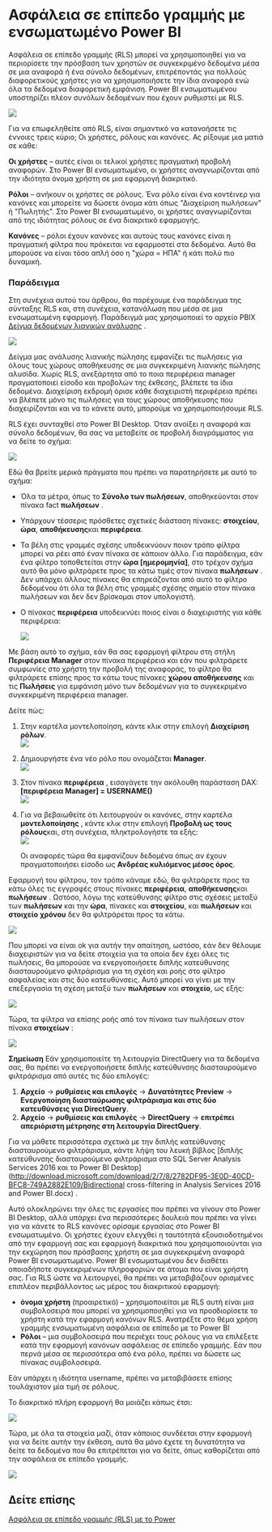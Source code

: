 <properties
   pageTitle="Ασφάλεια σε επίπεδο γραμμής με ενσωματωμένο Power BI"
   description="Λεπτομέρειες σχετικά με την ασφάλεια σε επίπεδο γραμμής με ενσωματωμένο Power BI"
   services="power-bi-embedded"
   documentationCenter=""
   authors="guyinacube"
   manager="erikre"
   editor=""
   tags=""/>
<tags
   ms.service="power-bi-embedded"
   ms.devlang="NA"
   ms.topic="article"
   ms.tgt_pltfrm="NA"
   ms.workload="powerbi"
   ms.date="10/04/2016"
   ms.author="asaxton"/>

# <a name="row-level-security-with-power-bi-embedded"></a>Ασφάλεια σε επίπεδο γραμμής με ενσωματωμένο Power BI

Ασφάλεια σε επίπεδο γραμμής (RLS) μπορεί να χρησιμοποιηθεί για να περιορίσετε την πρόσβαση των χρηστών σε συγκεκριμένο δεδομένα μέσα σε μια αναφορά ή ένα σύνολο δεδομένων, επιτρέποντάς για πολλούς διαφορετικούς χρήστες για να χρησιμοποιήσετε την ίδια αναφορά ενώ όλα τα δεδομένα διαφορετική εμφάνιση. Power BI ενσωματωμένου υποστηρίζει πλέον συνόλων δεδομένων που έχουν ρυθμιστεί με RLS.

![](media\power-bi-embedded-rls\pbi-embedded-rls-flow-1.png)

Για να επωφεληθείτε από RLS, είναι σημαντικό να κατανοήσετε τις έννοιες τρεις κύριο; Οι χρήστες, ρόλους και κανόνες. Ας ρίξουμε μια ματιά σε κάθε:

**Οι χρήστες** – αυτές είναι οι τελικοί χρήστες πραγματική προβολή αναφορών. Στο Power BI ενσωματωμένο, οι χρήστες αναγνωρίζονται από την ιδιότητα όνομα χρήστη σε μια εφαρμογή διακριτικό.

**Ρόλοι** – ανήκουν οι χρήστες σε ρόλους. Ένα ρόλο είναι ένα κοντέινερ για κανόνες και μπορείτε να δώσετε όνομα κάτι όπως "Διαχείριση πωλήσεων" ή "Πωλητής". Στο Power BI ενσωματωμένο, οι χρήστες αναγνωρίζονται από της ιδιότητας ρόλους σε ένα διακριτικό εφαρμογής.

**Κανόνες** – ρόλοι έχουν κανόνες και αυτούς τους κανόνες είναι η πραγματική φίλτρα που πρόκειται να εφαρμοστεί στα δεδομένα. Αυτό θα μπορούσε να είναι τόσο απλή όσο η "χώρα = ΗΠΑ" ή κάτι πολύ πιο δυναμική.

### <a name="example"></a>Παράδειγμα

Στη συνέχεια αυτού του άρθρου, θα παρέχουμε ένα παράδειγμα της σύνταξης RLS και, στη συνέχεια, κατανάλωση που μέσα σε μια ενσωματωμένη εφαρμογή. Παράδειγμά μας χρησιμοποιεί το αρχείο PBIX [Δείγμα δεδομένων λιανικών ανάλυσης](http://go.microsoft.com/fwlink/?LinkID=780547) .

![](media\power-bi-embedded-rls\pbi-embedded-rls-scenario-2.png)

Δείγμα μας ανάλυσης λιανικής πώλησης εμφανίζει τις πωλήσεις για όλους τους χώρους αποθήκευσης σε μια συγκεκριμένη λιανικής πώλησης αλυσίδα. Χωρίς RLS, ανεξάρτητα από το ποια περιφέρεια manager πραγματοποιεί είσοδο και προβολών της έκθεσης, βλέπετε τα ίδια δεδομένα. Διαχείριση εκδρομή όρισε κάθε διαχειριστή περιφέρεια πρέπει να βλέπετε μόνο τις πωλήσεις για τους χώρους αποθήκευσης που διαχειρίζονται και να το κάνετε αυτό, μπορούμε να χρησιμοποιήσουμε RLS.

RLS έχει συνταχθεί στο Power BI Desktop. Όταν ανοίξει η αναφορά και σύνολο δεδομένων, θα σας να μεταβείτε σε προβολή διαγράμματος για να δείτε το σχήμα:

![](media\power-bi-embedded-rls\pbi-embedded-rls-diagram-view-3.png)

Εδώ θα βρείτε μερικά πράγματα που πρέπει να παρατηρήσετε με αυτό το σχήμα:

-   Όλα τα μέτρα, όπως το **Σύνολο των πωλήσεων**, αποθηκεύονται στον πίνακα fact **πωλήσεων** .
-   Υπάρχουν τέσσερις πρόσθετες σχετικές διάσταση πίνακες: **στοιχείου**, **ώρα**, **αποθήκευσης**και **περιφέρεια**.
-   Τα βέλη στις γραμμές σχέσης υποδεικνύουν ποιον τρόπο φίλτρα μπορεί να ρέει από έναν πίνακα σε κάποιον άλλο. Για παράδειγμα, εάν ένα φίλτρο τοποθετείται στην **ώρα [ημερομηνία]**, στο τρέχον σχήμα αυτό θα μόνο φιλτράρετε προς τα κάτω τιμές στον πίνακα **πωλήσεων** . Δεν υπάρχει άλλους πίνακες θα επηρεάζονται από αυτό το φίλτρο δεδομένου ότι όλα τα βέλη στις γραμμές σχέσης σημείο στον πίνακα πωλήσεων και δεν δεν βρίσκομαι στον υπολογιστή.
-   Ο πίνακας **περιφέρεια** υποδεικνύει ποιος είναι ο διαχειριστής για κάθε περιφέρεια:

    ![](media\power-bi-embedded-rls\pbi-embedded-rls-district-table-4.png)

Με βάση αυτό το σχήμα, εάν θα σας εφαρμογή φίλτρου στη στήλη **Περιφέρεια Manager** στον πίνακα περιφέρεια και εάν που φιλτράρετε συμφωνίες στο χρήστη την προβολή της αναφοράς, το φίλτρο θα φιλτράρετε επίσης προς τα κάτω τους πίνακες **χώρου αποθήκευσης** και τις **Πωλήσεις** για εμφάνιση μόνο των δεδομένων για το συγκεκριμένο συγκεκριμένη περιφέρεια manager.

Δείτε πώς:

1.  Στην καρτέλα μοντελοποίηση, κάντε κλικ στην επιλογή **Διαχείριση ρόλων**.  
![](media\power-bi-embedded-rls\pbi-embedded-rls-modeling-tab-5.png)

2.  Δημιουργήστε ένα νέο ρόλο που ονομάζεται **Manager**.  
![](media\power-bi-embedded-rls\pbi-embedded-rls-manager-role-6.png)

3.  Στον πίνακα **περιφέρεια** , εισαγάγετε την ακόλουθη παράσταση DAX: **[περιφέρεια Manager] = USERNAME()**  
![](media\power-bi-embedded-rls\pbi-embedded-rls-manager-role-7.png)

4.  Για να βεβαιωθείτε ότι λειτουργούν οι κανόνες, στην καρτέλα **μοντελοποίησης** , κάντε κλικ στην επιλογή **Προβολή ως τους ρόλους**και, στη συνέχεια, πληκτρολογήστε τα εξής:  
![](media\power-bi-embedded-rls\pbi-embedded-rls-view-as-roles-8.png)

    Οι αναφορές τώρα θα εμφανίζουν δεδομένα όπως αν έχουν πραγματοποιήσει είσοδο ως **Ανδρέας κυλιόμενος μέσος όρος**.

Εφαρμογή του φίλτρου, τον τρόπο κάναμε εδώ, θα φιλτράρετε προς τα κάτω όλες τις εγγραφές στους πίνακες **περιφέρεια**, **αποθήκευσης**και **πωλήσεων** . Ωστόσο, λόγω της κατεύθυνσης φίλτρο στις σχέσεις μεταξύ των **πωλήσεων** και την **ώρα**, πίνακες και **στοιχείου**, και **πωλήσεων** και **στοιχείο** **χρόνου** δεν θα φιλτράρεται προς τα κάτω.

![](media\power-bi-embedded-rls\pbi-embedded-rls-diagram-view-9.png)

Που μπορεί να είναι ok για αυτήν την απαίτηση, ωστόσο, εάν δεν θέλουμε διαχειριστών για να δείτε στοιχεία για τα οποία δεν έχει όλες τις πωλήσεις, θα μπορούσε να ενεργοποιήσετε διπλής κατεύθυνσης διασταυρούμενο φιλτράρισμα για τη σχέση και ροής στο φίλτρο ασφαλείας και στις δύο κατευθύνσεις. Αυτό μπορεί να γίνει με την επεξεργασία τη σχέση μεταξύ των **πωλήσεων** και **στοιχείο**, ως εξής:

![](media\power-bi-embedded-rls\pbi-embedded-rls-edit-relationship-10.png)

Τώρα, τα φίλτρα να επίσης ροής από τον πίνακα των πωλήσεων στον πίνακα **στοιχείων** :

![](media\power-bi-embedded-rls\pbi-embedded-rls-diagram-view-11.png)

**Σημείωση** Εάν χρησιμοποιείτε τη λειτουργία DirectQuery για τα δεδομένα σας, θα πρέπει να ενεργοποιήσετε διπλής κατεύθυνσης διασταυρούμενο φιλτράρισμα από αυτές τις δύο επιλογές:

1.  **Αρχείο** -> **ρυθμίσεις και επιλογές** -> **Δυνατότητες Preview** -> **Ενεργοποίηση διασταύρωσης φιλτράρισμα και στις δύο κατευθύνσεις για DirectQuery**.
2.  **Αρχείο** -> **ρυθμίσεις και επιλογές** -> **DirectQuery** -> **επιτρέπει απεριόριστη μέτρησης στη λειτουργία DirectQuery**.


Για να μάθετε περισσότερα σχετικά με την διπλής κατεύθυνσης διασταυρούμενο φιλτράρισμα, κάντε λήψη του λευκή βίβλος [διπλής κατεύθυνσης διασταυρούμενο φιλτράρισμα στο SQL Server Analysis Services 2016 και το Power BI Desktop](http://download.microsoft.com/download/2/7/8/2782DF95-3E0D-40CD-BFC8-749A2882E109/Bidirectional cross-filtering in Analysis Services 2016 and Power BI.docx) .

Αυτό ολοκληρώνει την όλες τις εργασίες που πρέπει να γίνουν στο Power BI Desktop, αλλά υπάρχει ένα περισσότερες δουλειά που πρέπει να γίνει για να κάνετε το RLS κανόνες ορίσαμε εργασίας στο Power BI ενσωματωμένο. Οι χρήστες έχουν ελεγχθεί η ταυτότητά εξουσιοδοτημένοι από την εφαρμογή σας και εφαρμογή διακριτικά που χρησιμοποιούνται για την εκχώρηση που πρόσβασης χρήστη σε μια συγκεκριμένη αναφορά Power BI ενσωματωμένο. Power BI ενσωματωμένου δεν διαθέτει οποιαδήποτε συγκεκριμένων πληροφοριών σε άτομα που είναι χρήστη σας. Για RLS ώστε να λειτουργεί, θα πρέπει να μεταβιβάζουν ορισμένες επιπλέον περιβάλλοντος ως μέρος του διακριτικού εφαρμογή:
-   **όνομα χρήστη** (προαιρετικό) – χρησιμοποιείται με RLS αυτή είναι μια συμβολοσειρά που μπορεί να χρησιμοποιηθεί για να προσδιορίσετε το χρήστη κατά την εφαρμογή κανόνων RLS. Ανατρέξτε στο θέμα χρήση γραμμής ενσωματωμένη ασφάλεια σε επίπεδο με το Power BI
-   **Ρόλοι** – μια συμβολοσειρά που περιέχει τους ρόλους για να επιλέξετε κατά την εφαρμογή κανόνων ασφάλειας σε επίπεδο γραμμής. Εάν που περνά μέσα σε περισσότερα από ένα ρόλο, πρέπει να δώσετε ως πίνακας συμβολοσειρά.

Εάν υπάρχει η ιδιότητα username, πρέπει να μεταβιβάσετε επίσης τουλάχιστον μία τιμή σε ρόλους.

Το διακριτικό πλήρη εφαρμογή θα μοιάζει κάπως έτσι:

![](media\power-bi-embedded-rls\pbi-embedded-rls-app-token-string-12.png)

Τώρα, με όλα τα στοιχεία μαζί, όταν κάποιος συνδέεται στην εφαρμογή για να δείτε αυτήν την έκθεση, αυτά θα μόνο έχετε τη δυνατότητα να δείτε τα δεδομένα που θα επιτρέπεται για να δείτε, όπως καθορίζεται από την ασφάλεια σε επίπεδο γραμμής.

![](media\power-bi-embedded-rls\pbi-embedded-rls-dashboard-13.png)

## <a name="see-also"></a>Δείτε επίσης
[Ασφάλεια σε επίπεδο γραμμής (RLS) με το Power](https://powerbi.microsoft.com/en-us/documentation/powerbi-admin-rls/)

